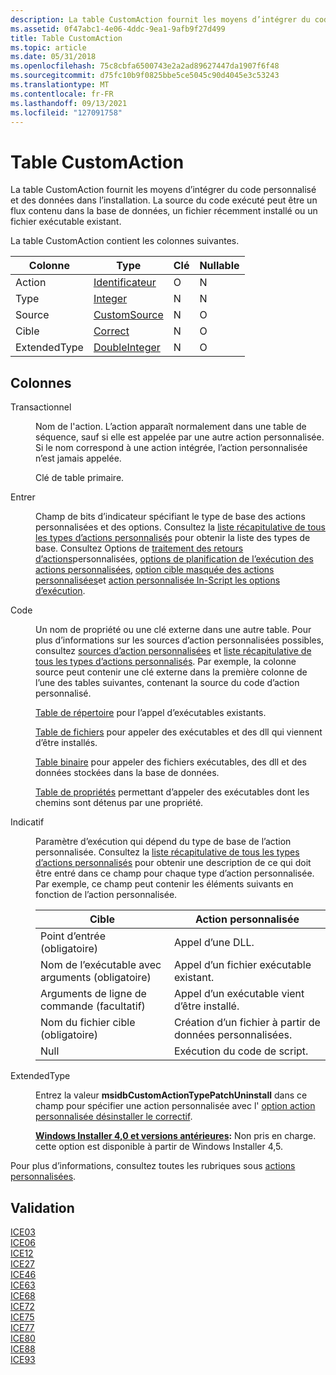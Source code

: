 ```yaml
---
description: La table CustomAction fournit les moyens d’intégrer du code personnalisé et des données dans l’installation. La source du code exécuté peut être un flux contenu dans la base de données, un fichier récemment installé ou un fichier exécutable existant.
ms.assetid: 0f47abc1-4e06-4ddc-9ea1-9afb9f27d499
title: Table CustomAction
ms.topic: article
ms.date: 05/31/2018
ms.openlocfilehash: 75c8cbfa6500743e2a2ad89627447da1907f6f48
ms.sourcegitcommit: d75fc10b9f0825bbe5ce5045c90d4045e3c53243
ms.translationtype: MT
ms.contentlocale: fr-FR
ms.lasthandoff: 09/13/2021
ms.locfileid: "127091758"
---
```

# <a name="customaction-table"></a>Table CustomAction

La table CustomAction fournit les moyens d’intégrer du code personnalisé et des données dans l’installation. La source du code exécuté peut être un flux contenu dans la base de données, un fichier récemment installé ou un fichier exécutable existant.

La table CustomAction contient les colonnes suivantes.



| Colonne       | Type                               | Clé | Nullable |
|--------------|------------------------------------|-----|----------|
| Action       | [Identificateur](identifier.md)       | O   | N        |
| Type         | [Integer](integer.md)             | N   | N        |
| Source       | [CustomSource](customsource.md)   | N   | O        |
| Cible       | [Correct](formatted.md)         | N   | O        |
| ExtendedType | [DoubleInteger](doubleinteger.md) | N   | O        |



 

## <a name="columns"></a>Colonnes

<dl> <dt>

<span id="Action"></span><span id="action"></span><span id="ACTION"></span>Transactionnel
</dt> <dd>

Nom de l'action. L’action apparaît normalement dans une table de séquence, sauf si elle est appelée par une autre action personnalisée. Si le nom correspond à une action intégrée, l’action personnalisée n’est jamais appelée.

Clé de table primaire.

</dd> <dt>

<span id="Type"></span><span id="type"></span><span id="TYPE"></span>Entrer
</dt> <dd>

Champ de bits d’indicateur spécifiant le type de base des actions personnalisées et des options. Consultez la [liste récapitulative de tous les types d’actions personnalisés](summary-list-of-all-custom-action-types.md) pour obtenir la liste des types de base. Consultez Options de [traitement des retours d’actions](custom-action-return-processing-options.md)personnalisées, [options de planification de l’exécution des actions personnalisées](custom-action-execution-scheduling-options.md), [option cible masquée des actions personnalisées](custom-action-hidden-target-option.md)et [action personnalisée In-Script les options d’exécution](custom-action-in-script-execution-options.md).

</dd> <dt>

<span id="Source"></span><span id="source"></span><span id="SOURCE"></span>Code
</dt> <dd>

Un nom de propriété ou une clé externe dans une autre table. Pour plus d’informations sur les sources d’action personnalisées possibles, consultez [sources d’action personnalisées](custom-action-sources.md) et [liste récapitulative de tous les types d’actions personnalisés](summary-list-of-all-custom-action-types.md). Par exemple, la colonne source peut contenir une clé externe dans la première colonne de l’une des tables suivantes, contenant la source du code d’action personnalisé.

[Table de répertoire](directory-table.md) pour l’appel d’exécutables existants.

[Table de fichiers](file-table.md) pour appeler des exécutables et des dll qui viennent d’être installés.

[Table binaire](binary-table.md) pour appeler des fichiers exécutables, des dll et des données stockées dans la base de données.

[Table de propriétés](property-table.md) permettant d’appeler des exécutables dont les chemins sont détenus par une propriété.

</dd> <dt>

<span id="Target"></span><span id="target"></span><span id="TARGET"></span>Indicatif
</dt> <dd>

Paramètre d’exécution qui dépend du type de base de l’action personnalisée. Consultez la [liste récapitulative de tous les types d’actions personnalisés](summary-list-of-all-custom-action-types.md) pour obtenir une description de ce qui doit être entré dans ce champ pour chaque type d’action personnalisée. Par exemple, ce champ peut contenir les éléments suivants en fonction de l’action personnalisée.



| Cible                                    | Action personnalisée                         |
|-------------------------------------------|---------------------------------------|
| Point d’entrée (obligatoire)                    | Appel d’une DLL.                        |
| Nom de l’exécutable avec arguments (obligatoire) | Appel d’un fichier exécutable existant.       |
| Arguments de ligne de commande (facultatif)         | Appel d’un exécutable vient d’être installé. |
| Nom du fichier cible (obligatoire)               | Création d’un fichier à partir de données personnalisées.     |
| Null                                      | Exécution du code de script.                |



 

</dd> <dt>

<span id="ExtendedType"></span><span id="extendedtype"></span><span id="EXTENDEDTYPE"></span>ExtendedType
</dt> <dd>

Entrez la valeur **msidbCustomActionTypePatchUninstall** dans ce champ pour spécifier une action personnalisée avec l' [option action personnalisée désinstaller le correctif](custom-action-patch-uninstall-option.md).

**[Windows Installer 4,0 et versions antérieures](not-supported-in-windows-installer-4-0.md):** Non pris en charge. cette option est disponible à partir de Windows Installer 4,5.

</dd> </dl>

Pour plus d’informations, consultez toutes les rubriques sous [actions personnalisées](custom-actions.md).

## <a name="validation"></a>Validation

<dl>

[ICE03](ice03.md)  
[ICE06](ice06.md)  
[ICE12](ice12.md)  
[ICE27](ice27.md)  
[ICE46](ice46.md)  
[ICE63](ice63.md)  
[ICE68](ice68.md)  
[ICE72](ice72.md)  
[ICE75](ice75.md)  
[ICE77](ice77.md)  
[ICE80](ice80.md)  
[ICE88](ice88.md)  
[ICE93](ice93.md)  
</dl>

 

 



